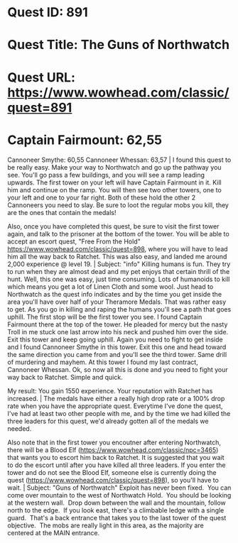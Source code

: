 # Quest ID: 891
# Quest Title: The Guns of Northwatch
# Quest URL: https://www.wowhead.com/classic/quest=891
# Captain Fairmount: 62,55
Cannoneer Smythe: 60,55
Cannoneer Whessan: 63,57 | I found this quest to be really easy. Make your way to Northwatch and go up the pathway you see. You'll go pass a few buildings, and you will see a ramp leading upwards. The first tower on your left will have Captain Fairmount in it. Kill him and continue on the ramp. You will then see two other towers, one to your left and one to your far right. Both of these hold the other 2 Cannoneers you need to slay. Be sure to loot the regular mobs you kill, they are the ones that contain the medals!

Also, once you have completed this quest, be sure to visit the first tower again, and talk to the prisoner at the bottom of the tower. You will be able to accept an escort quest, "Free From the Hold" https://www.wowhead.com/classic/quest=898, where you will have to lead him all the way back to Ratchet. This was also easy, and landed me around 2,000 experience @ level 19. | Subject: "info"
Killing humans is fun. They try to run when they are almost dead and my pet enjoys that certain thrill of the hunt. Well, this one was easy, just time consuming. Lots of humanoids to kill which means you get a lot of Linen Cloth and some wool. Just head to Northwatch as the quest info indicates and by the time you get inside the area you'll have over half of your Theramore Medals. That was rather easy to get. As you go in killing and raping the humans you'll see a path that goes uphill. The first stop will be the first tower you see. I found Captain Fairmount there at the top of the tower. He pleaded for mercy but the nasty Troll in me stuck one last arrow into his neck and pushed him over the side. Exit this tower and keep going uphill. Again you need to fight to get inside and I found Cannoneer Smythe in this tower. Exit this one and head toward the same direction you came from and you'll see the third tower. Same drill of murdering and mayhem. At this tower I found my last contract, Cannoneer Whessan. Ok, so now all this is done and you need to fight your way back to Ratchet. Simple and quick.

My result:
You gain 1550 experience.
Your reputation with Ratchet has increased. | The medals have either a really high drop rate or a 100% drop rate when you have the appropriate quest. Everytime I've done the quest, I've had at least two other people with me, and by the time we had killed the three leaders for this quest, we'd already gotten all of the medals we needed.

Also note that in the first tower you encoutner after entering Northwatch, there will be a Blood Elf (https://www.wowhead.com/classic/npc=3465) that wants you to escort him back to Ratchet. It is suggested that you wait to do the escort until after you have killed all three leaders. If you enter the tower and do not see the Blood Elf, someone else is currently doing the quest (https://www.wowhead.com/classic/quest=898), so you'll have to wait. | Subject: "Guns of Northwatch"
Exploit has never been fixed.  You can come over mountain to the west of Northwatch Hold.  You should be looking at the western wall.  Drop down between the wall and the mountain, follow north to the edge.  If you look east, there's a climbable ledge with a single guard.  That's a back entrance that takes you to the last tower of the quest objective.  The mobs are really light in this area, as the majority are centered at the MAIN entrance.